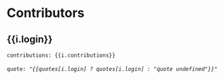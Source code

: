 # Contributors

<div v-for="i in items">
    <h2>{{i.login}}</h2>
    <div class="author">
      <img :src="i.avatar_url" class="contrib-avatar"/>
      <div>
        <code>contributions: {{i.contributions}}</code>
        <br />
        <br />
        <code>quote: <i>"{{quotes[i.login] ? quotes[i.login] : "quote undefined"}}"</i></code>
      </div>
    </div>
</div>

<script>
const axios = require('axios')
export default {
  data () {
      return {
          items: [],
          quotes: {"masterkram": "Life is a box."},
      }
  },
  beforeMount() {
    axios.get('https://api.github.com/repos/masterkram/bytehub/contributors')
    .then(response => {
       this.$data.items = response.data;
    })
    .catch(error => {
        console.log(error);
    })
  }
}
</script>